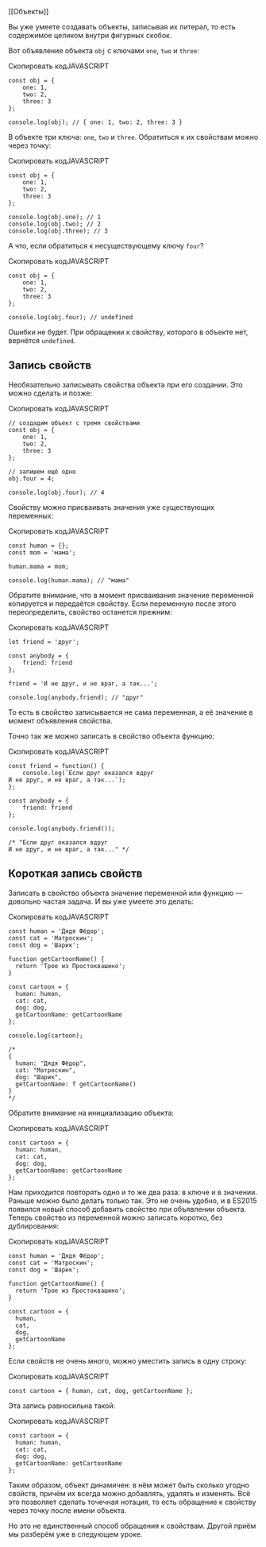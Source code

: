 [[Объекты]]

Вы уже умеете создавать объекты, записывая их литерал, то есть содержимое целиком внутри фигурных скобок.

Вот объявление объекта `obj` с ключами `one`, `two` и `three`:

Скопировать кодJAVASCRIPT

```
const obj = {
    one: 1,
    two: 2,
    three: 3
};

console.log(obj); // { one: 1, two: 2, three: 3 } 
```

В объекте три ключа: `one`, `two` и `three`. Обратиться к их свойствам можно через точку:

Скопировать кодJAVASCRIPT

```
const obj = {
    one: 1,
    two: 2,
    three: 3
};

console.log(obj.one); // 1
console.log(obj.two); // 2
console.log(obj.three); // 3 
```

А что, если обратиться к несуществующему ключу `four`?

Скопировать кодJAVASCRIPT

```
const obj = {
    one: 1,
    two: 2,
    three: 3
};

console.log(obj.four); // undefined 
```

Ошибки не будет. При обращении к свойству, которого в объекте нет, вернётся `undefined`.

## Запись свойств

Необязательно записывать свойства объекта при его создании. Это можно сделать и позже:

Скопировать кодJAVASCRIPT

```
// создадим объект с тремя свойствами
const obj = {
    one: 1,
    two: 2,
    three: 3
};

// запишем ещё одно
obj.four = 4;

console.log(obj.four); // 4 
```

Свойству можно присваивать значения уже существующих переменных:

Скопировать кодJAVASCRIPT

```
const human = {};
const mom = 'мама';

human.mama = mom;

console.log(human.mama); // "мама" 
```

Обратите внимание, что в момент присваивания значение переменной копируется и передаётся свойству. Если переменную после этого переопределить, свойство останется прежним:

Скопировать кодJAVASCRIPT

```
let friend = 'друг';

const anybody = {
    friend: friend
};

friend = 'И не друг, и не враг, а так...';

console.log(anybody.friend); // "друг" 
```

То есть в свойство записывается не сама переменная, а её значение в момент объявления свойства.

Точно так же можно записать в свойство объекта функцию:

Скопировать кодJAVASCRIPT

```
const friend = function() {
    console.log(`Если друг оказался вдруг
И не друг, и не враг, а так...`);
};

const anybody = {
    friend: friend
};

console.log(anybody.friend());

/* "Если друг оказался вдруг
И не друг, и не враг, а так..." */ 
```

## Короткая запись свойств

Записать в свойство объекта значение переменной или функцию — довольно частая задача. И вы уже умеете это делать:

Скопировать кодJAVASCRIPT

```
const human = 'Дядя Фёдор';
const cat = 'Матроскин';
const dog = 'Шарик';

function getCartoonName() {
  return 'Трое из Простоквашино';
}

const cartoon = {
  human: human,
  cat: cat,
  dog: dog,
  getCartoonName: getCartoonName
};

console.log(cartoon);

/*
{
  human: "Дядя Фёдор",
  cat: "Матроскин",
  dog: "Шарик",
  getCartoonName: f getCartoonName()
}
*/ 
```

Обратите внимание на инициализацию объекта:

Скопировать кодJAVASCRIPT

```
const cartoon = {
  human: human,
  cat: cat,
  dog: dog,
  getCartoonName: getCartoonName
}; 
```

Нам приходится повторять одно и то же два раза: в ключе и в значении. Раньше можно было делать только так. Это не очень удобно, и в ES2015 появился новый способ добавить свойство при объявлении объекта. Теперь свойство из переменной можно записать коротко, без дублирования:

Скопировать кодJAVASCRIPT

```
const human = 'Дядя Фёдор';
const cat = 'Матроскин';
const dog = 'Шарик';

function getCartoonName() {
  return 'Трое из Простоквашино';
}

const cartoon = {
  human,
  cat,
  dog,
  getCartoonName
}; 
```

Если свойств не очень много, можно уместить запись в одну строку:

Скопировать кодJAVASCRIPT

```
const cartoon = { human, cat, dog, getCartoonName }; 
```

Эта запись равносильна такой:

Скопировать кодJAVASCRIPT

```
const cartoon = {
  human: human,
  cat: cat,
  dog: dog,
  getCartoonName: getCartoonName
}; 
```

Таким образом, объект динамичен: в нём может быть сколько угодно свойств, причём их всегда можно добавлять, удалять и изменять. Всё это позволяет сделать точечная нотация, то есть обращение к свойству через точку после имени объекта.

Но это не единственный способ обращения к свойствам. Другой приём мы разберём уже в следующем уроке.